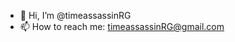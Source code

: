 - 👋 Hi, I’m @timeassassinRG
- 📫 How to reach me: timeassassinRG@gmail.com

<!---
timeassassinRG/timeassassinRG is a ✨ special ✨ repository because its `README.md` (this file) appears on your GitHub profile.
You can click the Preview link to take a look at your changes.
--->

